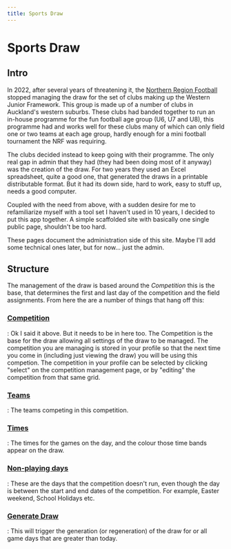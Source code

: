 ```yaml
---
title: Sports Draw
---
```


# Sports Draw

## Intro
In 2022, after several years of threatening it, the [Northern Region Football](https://nrf.og.nz/) stopped managing the draw for the set of clubs
making up the Western Junior Framework.  This group is made up of a number of clubs in Auckland's western suburbs.  These clubs had banded together 
to run an in-house programme for the fun football age group (U6, U7 and U8), this programme had and works well for these clubs many of which can 
only field one or two teams at each age group, hardly enough for a mini football tournament the NRF was requiring.

The clubs decided instead to keep going with their programme.  The only real gap in admin that they had (they had been doing most of it anyway)
was the creation of the draw.  For two years they used an Excel spreadsheet, quite a good one, that generated the draws in a printable distributable
format.  But it had its down side, hard to work, easy to stuff up, needs a good computer.

Coupled with the need from above, with a sudden desire for me to refamiliarize myself with a tool set I haven't used in 10 years, I decided to put
this app together.  A simple scaffolded site with basically one single public page, shouldn't be too hard.

These pages document the administration side of this site.  Maybe I'll add some technical ones later, but for now... just the admin.

## Structure

The management of the draw is based around the _Competition_ this is the base, that determines the first and last day of the competition and the field
assignments.  From here the are a number of things that hang off this:

### [Competition](competition.md)

:   Ok I said it above.  But it needs to be in here too.  The Competition is the base for the draw allowing all settings of the draw to be managed.
    The competition you are managing is stored in your profile so that the next time you come in (including just viewing the draw) you will be using 
    this competion.  The competition in your profile can be selected by clicking "select" on the competition management page, or by "editing" the competition
    from that same grid.

### [Teams](teams.md)

:   The teams competing in this competition.

### [Times](times.md)

:   The times for the games on the day, and the colour those time bands appear on the draw.

### [Non-playing days](noplaydays.md)

:   These are the days that the competition doesn't run, even though the day is between the start and end dates of the competition.
    For example, Easter weekend, School Holidays etc.

### [Generate Draw](generate.md)

:    This will trigger the generation (or regeneration) of the draw for or all game days that are greater than today.

